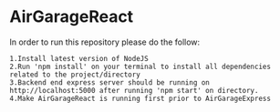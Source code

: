 # AirGarageReact

In order to run this repository please do the follow:

    1.Install latest version of NodeJS
    2.Run 'npm install' on your terminal to install all dependencies related to the project/directory
    3.Backend end express server should be running on http://localhost:5000 after running 'npm start' on directory.
    4.Make AirGarageReact is running first prior to AirGarageExpress
